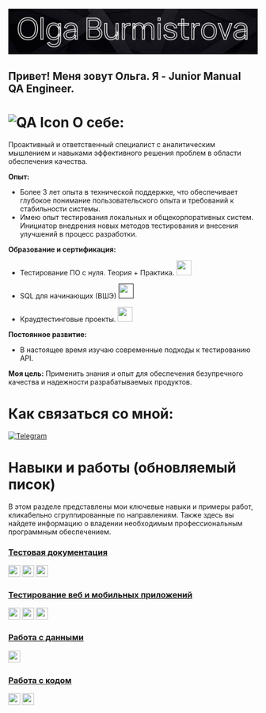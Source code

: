 ![Header](https://github.com/olyygold/olyygold/blob/main/assets/Креатив%20без%20названия.png)

## Привет! Меня зовут Ольга. Я - Junior Manual QA Engineer. 

# <img src="https://img.icons8.com/?size=100&id=spscAZ83Egob&format=png&color=000000" alt="QA Icon" width="24" height="24"> О себе: 
Проактивный и ответственный специалист с аналитическим мышлением и навыками эффективного решения проблем в области обеспечения качества.

**Опыт:**

*   Более 3 лет опыта в технической поддержке, что обеспечивает глубокое понимание пользовательского опыта и требований к стабильности системы.
*   Имею опыт тестирования локальных и общекорпоративных систем. Инициатор внедрения новых методов тестирования и внесения улучшений в процесс разработки.

**Образование и сертификация:**

*  Тестирование ПО с нуля. Теория + Практика. [<img src="https://img.icons8.com/?size=100&id=T5ATsUangzQW&format=png&color=000000" width="30" height="30"> ](https://drive.google.com/file/d/1SIWqKaohYGVAqqZJxUbvBgZdDyxq14DC/view?usp=drive_link) 

*   SQL для начинающих (ВШЭ) [<img src="https://img.icons8.com/?size=100&id=T5ATsUangzQW&format=png&color=000000" width="30" height="30"> ]()

*   Краудтестинговые проекты. [<img src="https://img.icons8.com/?size=100&id=T5ATsUangzQW&format=png&color=000000" width="30" height="30"> ](https://drive.google.com/file/d/1xJB_zH7cmBefmnMN46dK9AWRyYuMEVkr/view?usp=drive_link)

**Постоянное развитие:**

*   В настоящее время изучаю современные подходы к тестированию API.

**Моя цель:** Применить знания и опыт для обеспечения безупречного качества и надежности разрабатываемых продуктов.  

#  Как связаться со мной: 

[<img src="https://img.icons8.com/?size=100&id=5mIvDYZUWDCF&format=png&color=000000" alt="Telegram" width="40" height="40"> ](https://t.me/olyygold)

# Навыки и работы (обновляемый писок)
В этом разделе представлены мои ключевые навыки и примеры работ, кликабельно сгруппированные по направлениям. Также здесь вы найдете информацию о владении необходимым профессиональным программным обеспечением.

### [Тестовая документация](https://drive.google.com/drive/folders/1HP-78dSB2oCzPkK3u0FKcz5oaBDOb0Zf?usp=drive_link)

<img src="https://img.icons8.com/?size=100&id=oROcPah5ues6&format=png&color=000000" width="24" height="24"> <img src="https://camo.githubusercontent.com/20f5b0840eea07c7b3b2cf198e1f3878f54cacd1ee80662c4833b020f0451db1/68747470733a2f2f75706c6f61642e77696b696d656469612e6f72672f77696b6970656469612f636f6d6d6f6e732f7468756d622f382f38642f596f75547261636b5f49636f6e2e7376672f3130323470782d596f75547261636b5f49636f6e2e7376672e706e673f3230323030383033303832323438" width="24" height="24"> <img src="https://camo.githubusercontent.com/35a1928616a9dca0acd2141dbfa390752e65b548b310a0fec90e70a83b2802ae/68747470733a2f2f6c756e61312e636f2f6562303138372e706e67" width="24" height="24"> 

### [Тестирование веб и мобильных приложений](https://drive.google.com/drive/folders/1KroSpYNFJi8nTOMI1B3c_nt9ahNYlLp_?usp=drive_link)

<img src="https://camo.githubusercontent.com/25f6f3de7ca12c8c300b6f0a7b37c48c1e6176ded2f38d770a9d5e9b9d24fce7/68747470733a2f2f64333377756272666b69306c36382e636c6f756466726f6e742e6e65742f333862356339353361343636373336363638356435356462353564303537633836646231666335342f61306664632f7374617469632f61636165366232346439343033343736363163613930316561303766343763312f6368726f6d652d6465762d6c6f676f2d69636f6e2e706e67" width="24" height="24"> <img src="https://voyager.postman.com/logo/postman-logo-icon-orange.svg" width="24" height="24"> <img src="https://camo.githubusercontent.com/e70b799e72de2cbcbdfc253cc4dfd3fb42eb4923972611b9e68f206b4bdff88f/68747470733a2f2f63646e2e6a7364656c6976722e6e65742f67682f64657669636f6e732f64657669636f6e2f69636f6e732f616e64726f696473747564696f2f616e64726f696473747564696f2d6f726967696e616c2e737667" width="24" height="24"> 

### [Работа с данными](https://drive.google.com/drive/folders/1Ffker2mOThwJTEJDcUP1Fi78fjihyOBM?usp=drive_link)
<img src="https://img.icons8.com/?size=100&id=JRnxU7ZWP4mi&format=png&color=000000" width="24" height="24"> 

### [Работа с кодом](https://drive.google.com/drive/folders/1ahQSC-Tlxvuh2R2Rd-BvPJjXolgUXg3N?usp=drive_link)
<img src="https://camo.githubusercontent.com/15166a15835f145259844be455ab5945594a70c48a3090aa83d193bd5e3e9bc5/68747470733a2f2f63646e2e6a7364656c6976722e6e65742f67682f64657669636f6e732f64657669636f6e2f69636f6e732f6769742f6769742d6f726967696e616c2e737667" width="24" height="24"> <img src="https://camo.githubusercontent.com/f39f203ca1defeb47e3505ef9044d3303c038c60de7e67f6c229992602e59128/68747470733a2f2f63646e2e6a7364656c6976722e6e65742f67682f64657669636f6e732f64657669636f6e2f69636f6e732f7673636f64652f7673636f64652d6f726967696e616c2e737667" width="24" height="24"> 
